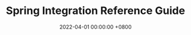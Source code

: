 ---
layout: post
title:  "Spring Integration Reference Guide"
date:   2022-04-01 00:00:00 +0800
category: java
cover: /images/spring-integration-reference-guide.png
book: /books/spring-integration-reference-guide.pdf
---